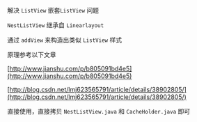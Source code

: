 解决 `ListView` 嵌套`ListView` 问题



`NestListView` 继承自 `Linearlayout`

通过 `addView` 来构造出类似 `ListView` 样式

原理参考以下文章

[http://www.jianshu.com/p/b805091bd4e5](http://www.jianshu.com/p/b805091bd4e5)

[http://blog.csdn.net/lmj623565791/article/details/38902805/](http://blog.csdn.net/lmj623565791/article/details/38902805/)

直接使用，直接拷贝 `NestListView.java` 和 `CacheHolder.java` 即可